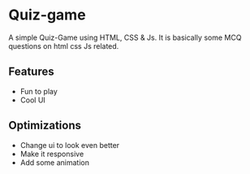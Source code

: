 
# Quiz-game

A simple Quiz-Game using HTML, CSS & Js. It is basically some MCQ questions on html css Js related.


## Features

- Fun to play
- Cool UI

## Optimizations

- Change ui to look even better
- Make it responsive 
- Add some animation 





